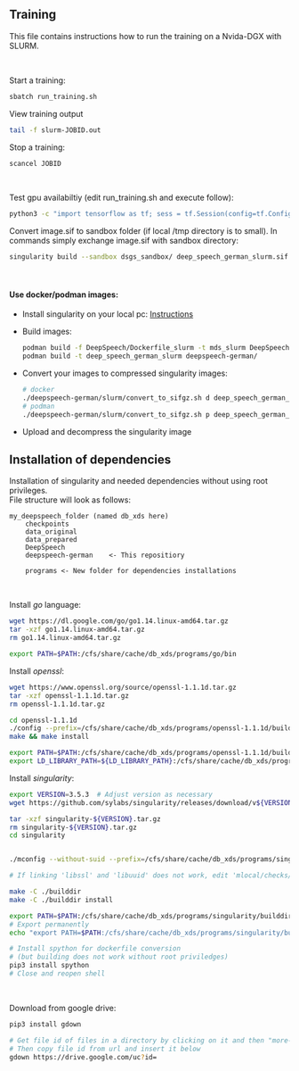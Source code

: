 ## Training
This file contains instructions how to run the training on a Nvida-DGX with SLURM.

<br/>

Start a training:
```bash
sbatch run_training.sh
```

View training output
```bash
tail -f slurm-JOBID.out
```

Stop a training:
```bash
scancel JOBID
```

<br/>

Test gpu availabiltiy (edit run_training.sh and execute follow):
```bash
python3 -c "import tensorflow as tf; sess = tf.Session(config=tf.ConfigProto(log_device_placement=True))"
```

Convert image.sif to sandbox folder (if local /tmp directory is to small). In commands simply exchange image.sif with sandbox directory:
```bash
singularity build --sandbox dsgs_sandbox/ deep_speech_german_slurm.sif
```


<br/>

#### Use docker/podman images:

* Install singularity on your local pc: [Instructions](https://sylabs.io/guides/3.5/user-guide/quick_start.html#quick-installation-steps)

* Build images:

    ```bash
    podman build -f DeepSpeech/Dockerfile_slurm -t mds_slurm DeepSpeech/
    podman build -t deep_speech_german_slurm deepspeech-german/
    ```

* Convert your images to compressed singularity images:

    ```bash
    # docker
    ./deepspeech-german/slurm/convert_to_sifgz.sh d deep_speech_german_slurm    
    # podman
    ./deepspeech-german/slurm/convert_to_sifgz.sh p deep_speech_german_slurm
    ```
  
* Upload and decompress the singularity image

## Installation of dependencies
Installation of singularity and needed dependencies without using root privileges. \
File structure will look as follows:
```
my_deepspeech_folder (named db_xds here)
    checkpoints
    data_original
    data_prepared
    DeepSpeech
    deepspeech-german    <- This repositiory

    programs <- New folder for dependencies installations
```

<br/>

Install _go_ language:
```bash
wget https://dl.google.com/go/go1.14.linux-amd64.tar.gz
tar -xzf go1.14.linux-amd64.tar.gz
rm go1.14.linux-amd64.tar.gz

export PATH=$PATH:/cfs/share/cache/db_xds/programs/go/bin
```

Install _openssl_:
```bash
wget https://www.openssl.org/source/openssl-1.1.1d.tar.gz
tar -xzf openssl-1.1.1d.tar.gz
rm openssl-1.1.1d.tar.gz

cd openssl-1.1.1d
./config --prefix=/cfs/share/cache/db_xds/programs/openssl-1.1.1d/build --openssldir=/cfs/share/cache/db_xds/programs/openssl-1.1.1d/build -Wl,-rpath=/cfs/share/cache/db_xds/programs/openssl-1.1.1d/build/lib  # --openssldir and -Wl,-rpath needed?
make && make install

export PATH=$PATH:/cfs/share/cache/db_xds/programs/openssl-1.1.1d/build/bin
export LD_LIBRARY_PATH=${LD_LIBRARY_PATH}:/cfs/share/cache/db_xds/programs/openssl-1.1.1d/build/lib
```

Install _singularity_:
```bash
export VERSION=3.5.3  # Adjust version as necessary 
wget https://github.com/sylabs/singularity/releases/download/v${VERSION}/singularity-${VERSION}.tar.gz

tar -xzf singularity-${VERSION}.tar.gz
rm singularity-${VERSION}.tar.gz
cd singularity


./mconfig --without-suid --prefix=/cfs/share/cache/db_xds/programs/singularity  # Adjust path as necessary

# If linking 'libssl' and 'libuuid' does not work, edit 'mlocal/checks/project-post.chk' and comment out the checks for those two libraries. For me building did work then.

make -C ./builddir 
make -C ./builddir install

export PATH=$PATH:/cfs/share/cache/db_xds/programs/singularity/builddir
# Export permanently
echo "export PATH=$PATH:/cfs/share/cache/db_xds/programs/singularity/builddir" >> ~/.bashrc

# Install spython for dockerfile conversion 
# (but building does not work without root priviledges)
pip3 install spython
# Close and reopen shell
```

<br/>

Download from google drive:
```bash
pip3 install gdown

# Get file id of files in a directory by clicking on it and then "more-options->open in new window"
# Then copy file id from url and insert it below
gdown https://drive.google.com/uc?id=
```

